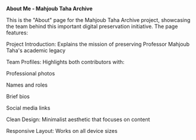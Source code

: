 **About Me - Mahjoub Taha Archive**

This is the "About" page for the Mahjoub Taha Archive project, showcasing the team behind this important digital preservation initiative. The page features:

Project Introduction: Explains the mission of preserving Professor Mahjoub Taha's academic legacy

Team Profiles: Highlights both contributors with:

Professional photos

Names and roles

Brief bios

Social media links

Clean Design: Minimalist aesthetic that focuses on content

Responsive Layout: Works on all device sizes

